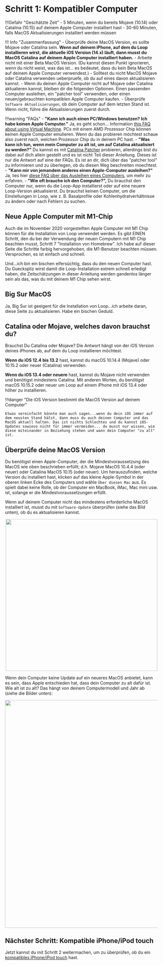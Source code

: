 # Schritt 1: Kompatibler Computer

!!!Gefahr "Geschätzte Zeit"
    - 5 Minuten, wenn du bereits Mojave (10.14) oder Catalina (10.15) auf deinem Apple Computer installiert hast
    - 30-60 Minuten, falls MacOS Aktualisierungen installiert werden müssen

!!! Info "Zusammenfassung"
    - Überprüfe deine MacOS Version, es sollte Mojave oder Catalina sein. **Wenn auf deinem iPhone, auf dem du Loop installieren wirst, die aktuelle iOS Version (14.x) läuft, dann musst du MacOS Catalina auf deinem Apple Computer installiert haben.**
    - Arbeite nicht mit einer Beta MacOS Version. (Du kannst diesen Punkt ignorieren, wenn du nicht weist, was das ist... es bedeutet, dass du kein Beta MacOS auf deinem Apple Computer verwendest.)
    - Solltest du nicht MacOS Mojave oder Catalina verwenden ueberpruefe, ob du auf eines davon aktualisieren kannst.
    - Wenn du deinen Apple Computer nicht auf Mojave oder Catalina aktualieren kannst, bleiben dir die folgenden Optionen. Einen passenden Computer ausleihen, ein "patcher tool" verwenden, oder einen neuen/gebrauchten kompatiblen Apple Computer kaufen.
    - Überprüfe `Software Aktualisierungen`, ob dein Computer auf dem letzten Stand ist. Wenn nicht, führe die Aktualisierungen zuerst durch.

!!!warning "FAQs"
    - **"Kann ich auch einen PC/Windows benutzen? Ich habe keinen Apple Computer."** Ja, es geht schon... Information [this FAQ about using Virtual Machine](/faqs/FAQs/#can-i-use-a-pc-or-windows-computer-to-build). PCs mit einem AMD Prozessor Chip können keinen Apple Computer emulieren. Wenn du das probieren möchtest schaue also zuerst nach, welchen Prozessor Chip du in deinem PC hast.
    - **"Was kann ich tun, wenn mein Computer zu alt ist, um auf Catalina aktualisiert zu werden?"** Du kannst es mit [Catalina Patcher](http://dosdude1.com/catalina/) probieren, allerdings bist du dabei auf dich allein gestellt und es ist nicht Teil dieser Anleitung. Dieses ist nur die Antwort auf eine der FAQs. Es ist an dir, dich über das "patcher tool" zu informieren und zu überlegen, ob du diesen Weg beschreiten moechtest.
    - **"Kann mir von jemandem anderes einen Apple-Computer ausleihen?"** Ja, lies hier [diese FAQ über das Ausleihen eines Computers](/faqs/FAQs/#do-i-need-to-own-my-own-apple-computer), um mehr zu erfahren.
    - **"Wie oft brauche ich den Computer?",** Du brauchst den Computer nur, wenn du die Loop-App installierst oder auf eine neuere Loop-Version aktualisierst. Du brauchst keinen Computer, um die Einstellungen in Loop, wie z. B. Basalprofile oder Kohlenhydratverhältnisse zu ändern oder nach Fehlern zu suchen.

## Neue Apple Computer mit M1-Chip

Auch die im November 2020 vorgestellten Apple Computer mit M1 Chip können für die Installation von Loop verwendet werden. Es gibt EINEN Schritt, den du bei der Verwendung der neuen Computern mit M1 Chip beachten musst, Schritt 7 "Installation von Homebrew". Ich habe auf dieser Seite die Schritte farbig hervorgehoben, die M1-Benutzer beachten müssen. Versprochen, es ist einfach und schnell.

Und...ich bin ein bischen eifersüchtig, dass du den neuen Computer hast. Du Gueckspliz wirst damit die Loop-Installation extrem schnell erledigt haben, die Zeitschätzungen in dieser Anleitung werden gandenlos länger sein als das, was du mit deinem M1 Chip sehen wirst.

## Big Sur MacOS

Ja, Big Sur ist geeigent für die Installation von Loop...ich arbeite daran, diese Seite zu aktualisieren. Habe ein bischen Geduld.

## Catalina oder Mojave, welches davon brauchst du?

Brauchst Du Catalina oder Mojave? Die Antwort hängt von der iOS Version deines iPhones ab, auf dem du Loop installieren möchtest.

**Wenn du iOS 12.4 bis 13.2** hast, kannst du macOS 10.14.4 (Mojave) oder 10.15.2 oder neuer (Catalina) verwenden.

**Wenn du iOS 13.4 oder neuere** hast, kannst du Mojave nicht verwenden und benötigst mindestens Catalina. Mit anderen Worten, du benötigst macOS 10.15.2 oder neuer um Loop auf einem iPhone mit iOS 13.4 oder höher zu installieren.

!!!danger "Die iOS Version bestimmt die MacOS Version auf deinem Computer"

    Etwas vereinfacht könnte man auch sagen...wenn du dein iOS immer auf dem neusten Stand hälst, dann muss du auch deinen Computer und das MacOS aktuell halten. Das ist nichts Schlechtes und du kannst iOS-Updates sowieso nicht für immer vermeiden... du musst nur wissen, wie diese miteinander in Beziehung stehen und wann dein Computer "zu alt" ist.

## Überprüfe deine MacOS Version

Du benötigst einen Apple-Computer, der die Mindestvoraussetzung des MacOS wie oben beschrieben erfüllt; d.h. Mojave MacOS 10.4.4 (oder neuer) oder Catalina MacOS 10.15 (oder neuer). Um herauszufinden, welche Version du installiert hast, klicken auf das kleine Apple-Symbol in der oberen linken Ecke des Computers und wähle `Über diesen Mac` aus. Es spielt dabei keine Rolle, ob der Computer ein MacBook, iMac, Mac mini usw. ist, solange er die Mindestvoraussetzungen erfüllt.

Wenn auf deinem Computer nicht das mindestens erforderliche MacOS installiert ist, musst du mit `Software-Update` überprüfen (siehe das Bild unten), ob du es aktualisieren kannst.

<p align="center">
<img src="../img/macosx.png" width="500">
</p>
Wenn dein Computer keine Update auf ein neueres MacOS anbietet, kann es sein, dass Apple entschieden hat, dass dein Computer zu alt dafür ist. Wie alt ist zu alt? Das hängt von deinem Computermodell und Jahr ab (siehe die Bilder unten):

<p align="center">
<img src="../img/mojave-minimum.png" width="750">
</p>

## Nächster Schritt: Kompatible iPhone/iPod touch

Jetzt kannst du mit Schritt 2 weitermachen, um zu überprüfen, ob du ein [kompatibles iPhone/iPod touch](step2.md) hast.
